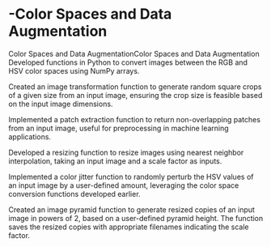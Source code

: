 # -Color Spaces and Data Augmentation


Color Spaces and Data AugmentationColor Spaces and Data Augmentation
Developed functions in Python to convert images between the RGB and HSV color spaces using NumPy arrays.

Created an image transformation function to generate random square crops of a given size from an input image, ensuring the crop size is feasible based on the input image dimensions.

Implemented a patch extraction function to return non-overlapping patches from an input image, useful for preprocessing in machine learning applications.

Developed a resizing function to resize images using nearest neighbor interpolation, taking an input image and a scale factor as inputs.

Implemented a color jitter function to randomly perturb the HSV values of an input image by a user-defined amount, leveraging the color space conversion functions developed earlier.

Created an image pyramid function to generate resized copies of an input image in powers of 2, based on a user-defined pyramid height. The function saves the resized copies with appropriate filenames indicating the scale factor.
